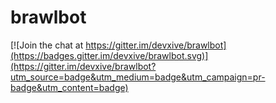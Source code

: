 # brawlbot

[![Join the chat at https://gitter.im/devxive/brawlbot](https://badges.gitter.im/devxive/brawlbot.svg)](https://gitter.im/devxive/brawlbot?utm_source=badge&utm_medium=badge&utm_campaign=pr-badge&utm_content=badge)